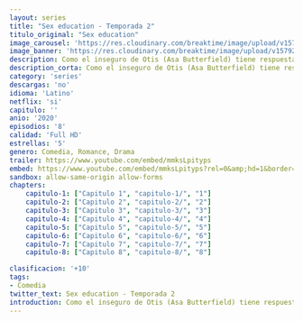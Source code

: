 ```yaml
---
layout: series
title: "Sex education - Temporada 2"
titulo_original: "Sex education"
image_carousel: 'https://res.cloudinary.com/breaktime/image/upload/v1579297099/sex2-min_uodlmc.jpg'
image_banner: 'https://res.cloudinary.com/breaktime/image/upload/v1579297103/1366_2000-min_bwxis6.jpg'
description: Como el inseguro de Otis (Asa Butterfield) tiene respuesta para cualquier duda sobre sexo gracias a que su madre (Gillian Anderson) es sexóloga, una compañera lo anima a abrir una clínica en el instituto.
description_corta: Como el inseguro de Otis (Asa Butterfield) tiene respuesta para cualquier duda sobre sexo gracias a que su madre (Gillian Anderson) es sexóloga, una compañera lo anima a abrir una "clínica" en el instituto.
category: 'series'
descargas: 'no'
idioma: 'Latino'
netflix: 'si'
capitulo: ''
anio: '2020'
episodios: '8'
calidad: 'Full HD'
estrellas: '5'
genero: Comedia, Romance, Drama
trailer: https://www.youtube.com/embed/mmksLpityps
embed: https://www.youtube.com/embed/mmksLpityps?rel=0&amp;hd=1&border=0&wmode=opaque&enablejsapi=1&modestbranding=1&controls=1&showinfo=1
sandbox: allow-same-origin allow-forms 
chapters:
    capitulo-1: ["Capitulo 1", "capitulo-1/", "1"]
    capitulo-2: ["Capitulo 2", "capitulo-2/", "2"]
    capitulo-3: ["Capitulo 3", "capitulo-3/", "3"]
    capitulo-4: ["Capitulo 4", "capitulo-4/", "4"]
    capitulo-5: ["Capitulo 5", "capitulo-5/", "5"]
    capitulo-6: ["Capitulo 6", "capitulo-6/", "6"]
    capitulo-7: ["Capitulo 7", "capitulo-7/", "7"]
    capitulo-8: ["Capitulo 8", "capitulo-8/", "8"]

clasificacion: '+10'
tags:
- Comedia
twitter_text: Sex education - Temporada 2
introduction: Como el inseguro de Otis (Asa Butterfield) tiene respuesta para cualquier duda sobre sexo gracias a que su madre (Gillian Anderson) es sexóloga, una compañera lo anima a abrir una clínica en el instituto.
---
```












